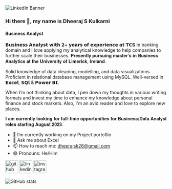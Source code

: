 ![LinkedIn Banner](https://user-images.githubusercontent.com/77773902/216828509-ba02303c-11b4-4431-9633-819bc67d2643.png)


### Hi there 👋, my name is Dheeraj S Kulkarni
#### Business Analyst

𝗕𝘂𝘀𝗶𝗻𝗲𝘀𝘀 𝗔𝗻𝗮𝗹𝘆𝘀𝘁 𝘄𝗶𝘁𝗵 𝟮+ 𝘆𝗲𝗮𝗿𝘀 𝗼𝗳 𝗲𝘅𝗽𝗲𝗿𝗶𝗲𝗻𝗰𝗲 𝗮𝘁 𝗧𝗖𝗦 in banking domain and I love applying my analytical knowledge to help companies to further scale their businesses. 𝐏𝐫𝐞𝐬𝐞𝐧𝐭𝐥𝐲 𝐩𝐮𝐫𝐬𝐮𝐢𝐧𝐠 𝐦𝐚𝐬𝐭𝐞𝐫’𝐬 𝐢𝐧 𝐁𝐮𝐬𝐢𝐧𝐞𝐬𝐬 𝐀𝐧𝐚𝐥𝐲𝐭𝐢𝐜𝐬 𝐚𝐭 𝐭𝐡𝐞 𝐔𝐧𝐢𝐯𝐞𝐫𝐬𝐢𝐭𝐲 𝐨𝐟 𝐋𝐢𝐦𝐞𝐫𝐢𝐜𝐤, 𝐈𝐫𝐞𝐥𝐚𝐧𝐝. 

Solid knowledge of data cleaning, modelling, and data visualizations. Proficient in relational database management using MySQL. Well-versed in 𝗘𝘅𝗰𝗲𝗹, 𝗦𝗤𝗹 & 𝗣𝗼𝘄𝗲𝗿 𝗕𝗜.

When I’m not thinking about data, I pen down my thoughts in various writing formats and invest my time to enhance my knowledge about personal finance and stock markets. Also, I'm an avid reader and love to explore new places.

𝐈 𝐚𝐦 𝐜𝐮𝐫𝐫𝐞𝐧𝐭𝐥𝐲 𝐥𝐨𝐨𝐤𝐢𝐧𝐠 𝐟𝐨𝐫 𝐟𝐮𝐥𝐥-𝐭𝐢𝐦𝐞 𝐨𝐩𝐩𝐨𝐫𝐭𝐮𝐧𝐢𝐭𝐢𝐞𝐬 𝐟𝐨𝐫 𝐁𝐮𝐬𝐢𝐧𝐞𝐬𝐬/𝐃𝐚𝐭𝐚 𝐀𝐧𝐚𝐥𝐲𝐬𝐭 𝐫𝐨𝐥𝐞𝐬 𝐬𝐭𝐚𝐫𝐭𝐢𝐧𝐠 𝐀𝐮𝐠𝐮𝐬𝐭 𝟐𝟎𝟐𝟑.

- 🔭 I’m currently working on my Project portoflio 
- 💬 Ask me about Excel 
- 📫 How to reach me: dheerajsk26@gmail.com 
- 😄 Pronouns: He/Him 


[<img src='https://cdn.jsdelivr.net/npm/simple-icons@3.0.1/icons/github.svg' alt='github' height='40'>](https://github.com/dheerajsk26)  [<img src='https://cdn.jsdelivr.net/npm/simple-icons@3.0.1/icons/linkedin.svg' alt='linkedin' height='40'>](https://www.linkedin.com/in/dheeraj-s-kulkarni/)  [<img src='https://cdn.jsdelivr.net/npm/simple-icons@3.0.1/icons/instagram.svg' alt='instagram' height='40'>](https://www.instagram.com/dheerature/)  

![GitHub stats](https://github-readme-stats.vercel.app/api?username=dheerajsk26&show_icons=true)  







